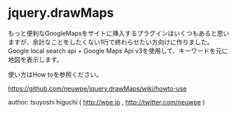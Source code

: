 jquery.drawMaps
===============
もっと便利なGoogleMapsをサイトに挿入するプラグインはいくつもあると思いますが、余計なことをしたくない1行で終わらせたい方向けに作りました。
Google local search api + Google Maps Api v3を使用して、キーワードを元に地図を表示します。

使い方はHow toを参照ください。

https://github.com/neuwpe/jquery.drawMaps/wiki/howto-use

author: tsuyoshi higuchi ( http://wpe.jp , http://twitter.com/neuwpe )